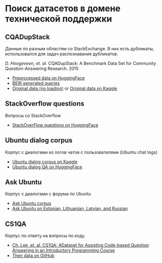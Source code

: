 # Поиск датасетов в домене технической поддержки

## CQADupStack

Данные по разным областям со StackExchange. В них есть дубликаты, использовался для задач распознавания дубликатов.

*D. Hoogeveen, et. al.* CQADupStack: A Benchmark Data Set for Community Question-Answering Research. 2015

- [Preprocessed data on HuggingFace](https://huggingface.co/datasets/LLukas22/cqadupstack)
- [BEIR generated queries](https://huggingface.co/datasets/BeIR/cqadupstack-qrels)
- [Original data (no loading)](http://nlp.cis.unimelb.edu.au/resources/cqadupstack/) or [Original data on Kaggle](https://www.kaggle.com/datasets/spraut23333/cqadupstack)

## StackOverflow questions

Вопросы со StackOverflow

- [StackOverFlow questions on HuggingFace](https://huggingface.co/datasets/pacovaldez/stackoverflow-questions)

## Ubuntu dialog corpus

Корпус с диалогами из логов чатов с пользователями (Ubuntu chat logs) 

- [Ubuntu dialog corpus on Kaggle](https://www.kaggle.com/datasets/rtatman/ubuntu-dialogue-corpus)
- [Ubuntu dialog QA on HuggingFace](https://huggingface.co/datasets/sedthh/ubuntu_dialogue_qa)

## Ask Ubuntu

Корпус с диалогами с форума по Ubuntu

- [Ask Ubuntu corpus](https://snap.stanford.edu/data/sx-askubuntu.html)
- [Ask Ubuntu on Estonian, Lithuanian, Latvian, and Russian](https://live.european-language-grid.eu/catalogue/corpus/14764)

## CS1QA

Корпус по ответу на вопросы по коду.

- [Ch. Lee, et. al. CS1QA: ADataset for Assisting Code-based Question Answering in an Introductory Programming Course](https://aclanthology.org/2022.naacl-main.148.pdf)
- [Their data on GitHub](https://github.com/cyoon47/CS1QA/tree/main/data/final/cleaned/equal)

